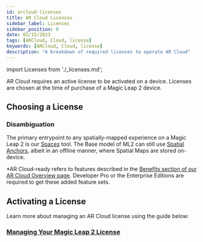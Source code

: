 ```yaml
---
id: arcloud-licenses
title: AR Cloud Licenses
sidebar_label: Licenses
sidebar_position: 0
date: 02/15/2023
tags: [ARCloud, Cloud, license]
keywords: [ARCloud, Cloud, license]
description: "A breakdown of required licenses to operate AR Cloud"
---
```


import Licenses from './_licenses.md';

AR Cloud requires an active license to be activated on a device. Licenses are chosen at the time of purchase of a Magic Leap 2 device.

## Choosing a License

<Licenses />

### Disambiguation

The primary entrypoint to any spatially-mapped experience on a Magic Leap 2 is our [Spaces](/versioned_docs/version-22-Feb-2023/guides/features/spaces/spaces-tool.md) tool. The Base model of ML2 can still use [Spatial Anchors](/versioned_docs/version-22-Feb-2023/guides/features/spaces/spatial-anchors.md), albeit in an offline manner, where Spatial Maps are stored on-device.

*AR Cloud-ready refers to features described in the [Benefits section of our AR Cloud Overview page](versioned_docs/version-22-Feb-2023/guides/arcloud/arcloud.md#benefits). Developer Pro or the Enterprise Editions are required to get these added feature sets.

## Activating a License

Learn more about managing an AR Cloud license using the guide below:

### [Managing Your Magic Leap 2 License](https://www.magicleap.care/hc/en-us/articles/9356966949389-Managing-Your-Magic-Leap-2-License)

